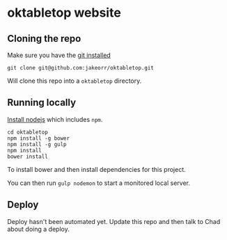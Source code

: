 # oktabletop website

## Cloning the repo

Make sure you have the [git installed](https://git-scm.com/downloads)

`git clone git@github.com:jakeorr/oktabletop.git`

Will clone this repo into a `oktabletop` directory.

## Running locally

[Install nodejs](https://nodejs.org/en/download/) which includes `npm`.

```
cd oktabletop
npm install -g bower
npm install -g gulp
npm install
bower install
```

To install bower and then install dependencies for this project.

You can then run `gulp nodemon` to start a monitored local server.

## Deploy

Deploy hasn't been automated yet. Update this repo and then talk to Chad about doing a deploy.
